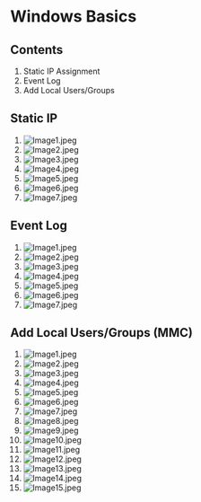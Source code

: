 # Windows Basics

## Contents
1. Static IP Assignment
2. Event Log
3. Add Local Users/Groups

## Static IP
1. ![Image1.jpeg](Assets%2FStaticIP%2FImage1.jpeg)
2. ![Image2.jpeg](Assets%2FStaticIP%2FImage2.jpeg)
3. ![Image3.jpeg](Assets%2FStaticIP%2FImage3.jpeg)
4. ![Image4.jpeg](Assets%2FStaticIP%2FImage4.jpeg)
5. ![Image5.jpeg](Assets%2FStaticIP%2FImage5.jpeg)
6. ![Image6.jpeg](Assets%2FStaticIP%2FImage6.jpeg)
7. ![Image7.jpeg](Assets%2FStaticIP%2FImage7.jpeg)

[//]: # (may want to add pic)

## Event Log
1. ![Image1.jpeg](Assets%2FEventViewer%2FImage1.jpeg)
2. ![Image2.jpeg](Assets%2FEventViewer%2FImage2.jpeg)
3. ![Image3.jpeg](Assets%2FEventViewer%2FImage3.jpeg)
4. ![Image4.jpeg](Assets%2FEventViewer%2FImage4.jpeg)
5. ![Image5.jpeg](Assets%2FEventViewer%2FImage5.jpeg)
6. ![Image6.jpeg](Assets%2FEventViewer%2FImage6.jpeg)
7. ![Image7.jpeg](Assets%2FEventViewer%2FImage7.jpeg)

## Add Local Users/Groups (MMC)
1. ![Image1.jpeg](Assets%2FAddRemoveUser%2FImage1.jpeg)
2. ![Image2.jpeg](Assets%2FAddRemoveUser%2FImage2.jpeg)
3. ![Image3.jpeg](Assets%2FAddRemoveUser%2FImage3.jpeg)
4. ![Image4.jpeg](Assets%2FAddRemoveUser%2FImage4.jpeg)
5. ![Image5.jpeg](Assets%2FAddRemoveUser%2FImage5.jpeg)
6. ![Image6.jpeg](Assets%2FAddRemoveUser%2FImage6.jpeg)
7. ![Image7.jpeg](Assets%2FAddRemoveUser%2FImage7.jpeg)
8. ![Image8.jpeg](Assets%2FAddRemoveUser%2FImage8.jpeg)
9. ![Image9.jpeg](Assets%2FAddRemoveUser%2FImage9.jpeg)
10. ![Image10.jpeg](Assets%2FAddRemoveUser%2FImage10.jpeg)
11. ![Image11.jpeg](Assets%2FAddRemoveUser%2FImage11.jpeg)
12. ![Image12.jpeg](Assets%2FAddRemoveUser%2FImage12.jpeg)
13. ![Image13.jpeg](Assets%2FAddRemoveUser%2FImage13.jpeg)
14. ![Image14.jpeg](Assets%2FAddRemoveUser%2FImage14.jpeg)
15. ![Image15.jpeg](Assets%2FAddRemoveUser%2FImage15.jpeg)